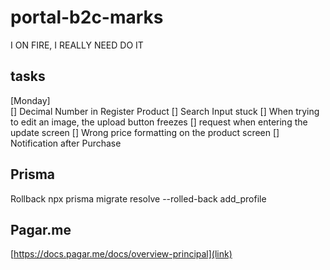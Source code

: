 # portal-b2c-marks
  I ON FIRE, I REALLY NEED DO IT

## tasks
  [Monday] <br />
  [] Decimal Number in Register Product
  [] Search Input stuck
  [] When trying to edit an image, the upload button freezes
  [] request when entering the update screen
  [] Wrong price formatting on the product screen
  [] Notification after Purchase


## Prisma
  Rollback
  npx prisma migrate resolve --rolled-back add_profile

## Pagar.me
  [https://docs.pagar.me/docs/overview-principal](link)